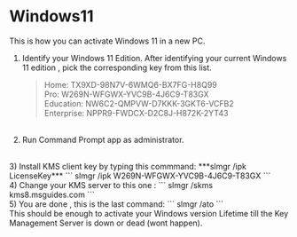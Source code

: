 # Windows11
This is how you can activate Windows 11 in a new PC.
  <br>
1) Identify your Windows 11 Edition.
   After identifying your current Windows 11 edition , pick the corresponding key from this list.
   > Home: TX9XD-98N7V-6WMQ6-BX7FG-H8Q99  
   > Pro: W269N-WFGWX-YVC9B-4J6C9-T83GX  
   > Education: NW6C2-QMPVW-D7KKK-3GKT6-VCFB2  
   > Enterprise: NPPR9-FWDCX-D2C8J-H872K-2YT43  
    <br>
2) Run Command Prompt app as administrator.
<br>   
3) Install KMS client key by typing this commmand: ***slmgr /ipk LicenseKey***
   ```
   slmgr /ipk W269N-WFGWX-YVC9B-4J6C9-T83GX
   ```
   <br>  
4) Change your KMS server to this one :
   ```
   slmgr /skms kms8.msguides.com
   ```
     <br>
5) You are done , this is the last command:
   ```
   slmgr /ato
   ```
  <br>
This should be enough to activate your Windows version Lifetime till the Key Management Server is down or dead (wont happen).
